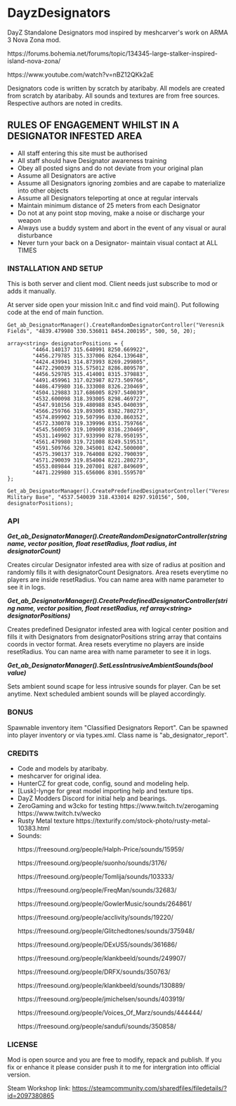 # DayzDesignators
<p>DayZ Standalone Designators mod inspired by meshcarver's work on ARMA 3 Nova Zona mod.</p>
<p>https://forums.bohemia.net/forums/topic/134345-large-stalker-inspired-island-nova-zona/</p>
<p>https://www.youtube.com/watch?v=nBZ12QKk2aE</p>
<p>Designators code is written by scratch by ataribaby. All models are created from scratch by ataribaby. All sounds and textures are from free sources. Respective authors are noted in credits.</p>

## RULES OF ENGAGEMENT WHILST IN A DESIGNATOR INFESTED AREA
<ul>
  <li>All staff entering this site must be authorised</li>
  <li>All staff should have Designator awareness training</li>
  <li>Obey all posted signs and do not deviate from your original plan</li>
  <li>Assume all Designators are active</li>
  <li>Assume all Designators ignoring zombies and are capabe to materialize into other objects</li>
  <li>Assume all Designators teleporting at once at regular intervals</li>
  <li>Maintain minimum distance of 25 meters from each Designator</li>
  <li>Do not at any point stop moving, make a noise or discharge your weapon</li>
  <li>Always use a buddy system and abort in the event of any visual or aural disturbance</li>
  <li>Never turn your back on a Designator- maintain visual contact at ALL TIMES</li>
</ul>

### INSTALLATION AND SETUP
This is both server and client mod. Client needs just subscribe to mod or adds it manually. 

At server side open your mission Init.c and find void main(). Put following code at the end of main function.

```
Get_ab_DesignatorManager().CreateRandomDesignatorController("Veresnik Fields", "4839.479980 330.536011 8454.200195", 500, 50, 20);

array<string> designatorPositions = {
		"4464.140137 315.640991 8250.669922",
		"4456.279785 315.337006 8264.139648",
		"4424.439941 314.873993 8269.299805",
		"4472.290039 315.575012 8286.809570",
		"4456.529785 315.414001 8315.379883",
		"4491.459961 317.023987 8273.509766",
		"4486.479980 316.333008 8326.230469",
		"4504.129883 317.686005 8297.540039",
		"4532.600098 318.393005 8298.469727",
		"4547.910156 319.480988 8345.040039",
		"4566.259766 319.893005 8382.780273",
		"4574.899902 319.507996 8330.860352",
		"4572.330078 319.339996 8351.759766",
		"4545.560059 319.109009 8316.230469",
		"4531.149902 317.933990 8278.950195",
		"4561.479980 319.721008 8249.519531",
		"4591.509766 320.345001 8242.500000",
		"4575.390137 319.764008 8292.790039",
		"4571.290039 319.854004 8221.280273",
		"4553.089844 319.207001 8287.849609",
		"4471.229980 315.656006 8301.559570"
};
  
Get_ab_DesignatorManager().CreatePredefinedDesignatorController("Veresnik Military Base", "4537.540039 318.433014 8297.910156", 500, designatorPositions);
```

### API
**_Get_ab_DesignatorManager().CreateRandomDesignatorController(string name, vector position, float resetRadius, float radius, int designatorCount)_**

Creates circular Designator infested area with size of radius at position and randomly fills it with designatorCount Designators. Area resets everytime no players are inside resetRadius. You can name area with name parameter to see it in logs.

**_Get_ab_DesignatorManager().CreatePredefinedDesignatorController(string name, vector position, float resetRadius, ref array\<string\> designatorPositions)_**
  
Creates predefined Designator infested area with logical center position and fills it with Designators from designatorPositions string array that contains coords in vector format. Area resets everytime no players are inside resetRadius. You can name area with name parameter to see it in logs.

**_Get_ab_DesignatorManager().SetLessIntrusiveAmbientSounds(bool value)_**

Sets ambient sound scape for less intrusive sounds for player. Can be set anytime. Next scheduled ambient sounds will be played accordingly.

### BONUS
Spawnable inventory item "Classified Designators Report". Can be spawned into player inventory or via types.xml. Class name is "ab_designator_report".

### CREDITS
<ul>
  <li>Code and models by ataribaby.</li>
  <li>meshcarver for original idea.</li>
  <li>HunterCZ for great code, config, sound and modeling help.</li>
  <li>[Lusk]-lynge for great model importing help and texture tips.</li>
  <li>DayZ Modders Discord for initial help and bearings.</li>  
  <li>ZeroGaming and w3cko for testing https://www.twitch.tv/zerogaming https://www.twitch.tv/wecko</li>
  <li>Rusty Metal texture https://texturify.com/stock-photo/rusty-metal-10383.html</li>
  <li>Sounds:
    <p>https://freesound.org/people/Halph-Price/sounds/15959/</p>
    <p>https://freesound.org/people/suonho/sounds/3176/</p>
    <p>https://freesound.org/people/Tomlija/sounds/103333/</p>
    <p>https://freesound.org/people/FreqMan/sounds/32683/</p>
    <p>https://freesound.org/people/GowlerMusic/sounds/264861/</p>
    <p>https://freesound.org/people/acclivity/sounds/19220/</p>
    <p>https://freesound.org/people/Glitchedtones/sounds/375948/</p>
    <p>https://freesound.org/people/DExUS5/sounds/361686/</p>
    <p>https://freesound.org/people/klankbeeld/sounds/249907/</p>
    <p>https://freesound.org/people/DRFX/sounds/350763/</p>
    <p>https://freesound.org/people/klankbeeld/sounds/130889/</p>
    <p>https://freesound.org/people/jmichelsen/sounds/403919/</p>
    <p>https://freesound.org/people/Voices_Of_Marz/sounds/444444/</p>
    <p>https://freesound.org/people/sandufi/sounds/350858/</p>
  </li>
</ul>

### LICENSE
Mod is open source and you are free to modify, repack and publish. If you fix or enhance it please consider push it to me for intergration into official version.

Steam Workshop link: https://steamcommunity.com/sharedfiles/filedetails/?id=2097380865
